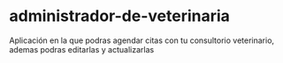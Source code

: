 # administrador-de-veterinaria
Aplicación en la que podras agendar citas con tu consultorio veterinario, ademas podras editarlas y actualizarlas 

